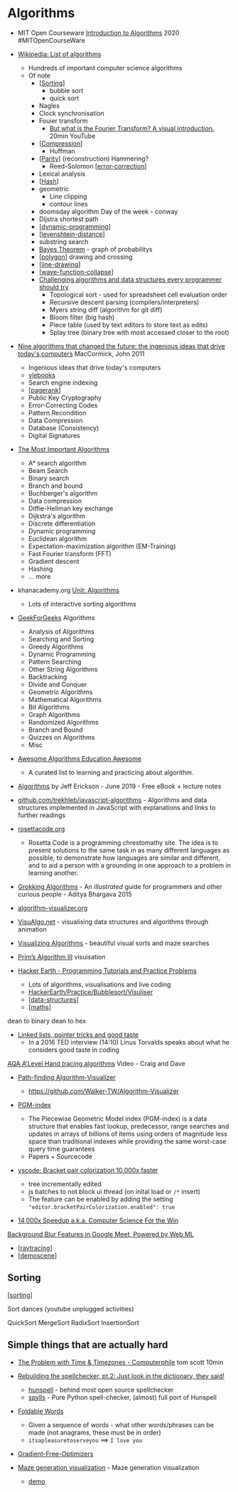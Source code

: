 Algorithms
==========

* MIT Open Courseware [Introduction to Algorithms](https://ocw.mit.edu/courses/6-006-introduction-to-algorithms-spring-2020/) 2020 #MITOpenCourseWare

* [Wikipedia: List of algorithms](https://en.wikipedia.org/wiki/List_of_algorithms)
    * Hundreds of important computer science algorithms
    * Of note
        * [[Sorting]]
            * bubble sort
            * quick sort
        * Nagles
        * Clock synchronisation
        * Fouier transform
            * [But what is the Fourier Transform? A visual introduction.](https://www.youtube.com/watch?v=spUNpyF58BY) 20min YouTube
        * [[Compression]]
            * Huffman
        * [[Parity]] (reconstruction) Hammering?
            * Reed-Solomon [[error-correction]]
        * Lexical analysis
        * [[Hash]]
        * geometric
            * Line clipping
            * contour lines
        * doomsday algorithm Day of the week - conway
        * Dijstra shortest path
        * [[dynamic-programming]]
        * [[levenshtein-distance]]
        * substring search
        * [Bayes Theorem](https://cs4fndownloads.files.wordpress.com/2021/05/cs4fnissue27.pdf) - graph of probabilitys
        * [[polygon]] drawing and crossing
        * [[line-drawing]]
        * [[wave-function-collapse]]
        * [Challenging algorithms and data structures every programmer should try](https://austinhenley.com/blog/challengingalgorithms.html)
            * Topological sort - used for spreadsheet cell evaluation order
            * Recursive descent parsing (compilers/interpreters)
            * Myers string diff (algorithm for git diff)
            * Bloom filter (big hash)
            * Piece table (used by text editors to store text as edits)
            * Splay tree (binary tree with most accessed closer to the root)

* [Nine algorithms that changed the future: the ingenious ideas that drive today's computers]() MacCormick, John 2011
    * Ingenious ideas that drive today's computers
    * [vlebooks](https://r3.vlereader.com/Reader?ean=9781400839568)
    * Search engine indexing
    * [[pagerank]]
    * Public Key Cryptography
    * Error-Correcting Codes
    * Pattern Recondition
    * Data Compression
    * Database (Consistency)
    * Digital Signatures
* [The Most Important Algorithms](https://www3.risc.jku.at/people/ckoutsch/stuff/e_algorithms.html)
    * A* search algorithm
    * Beam Search
    * Binary search
    * Branch and bound
    * Buchberger's algorithm
    * Data compression
    * Diffie-Hellman key exchange
    * Dijkstra's algorithm
    * Discrete differentiation
    * Dynamic programming
    * Euclidean algorithm
    * Expectation-maximization algorithm (EM-Training)
    * Fast Fourier transform (FFT)
    * Gradient descent
    * Hashing
    * ... more

* khanacademy.org [Unit: Algorithms](https://www.khanacademy.org/computing/computer-science/algorithms)
    * Lots of interactive sorting algorithms
* [GeekForGeeks](https://www.geeksforgeeks.org/fundamentals-of-algorithms/) Algorithms
    * Analysis of Algorithms
    * Searching and Sorting
    * Greedy Algorithms
    * Dynamic Programming
    * Pattern Searching
    * Other String Algorithms
    * Backtracking
    * Divide and Conquer
    * Geometric Algorithms
    * Mathematical Algorithms
    * Bit Algorithms
    * Graph Algorithms
    * Randomized Algorithms
    * Branch and Bound
    * Quizzes on Algorithms
    * Misc

* [Awesome Algorithms Education Awesome](https://github.com/gaerae/awesome-algorithms-education)
    * A curated list to learning and practicing about algorithm. 


* [Algorithms](http://jeffe.cs.illinois.edu/teaching/algorithms/) by Jeff Erickson - June 2019 - Free eBook + lecture notes
* [github.com/trekhleb/javascript-algorithms](https://github.com/trekhleb/javascript-algorithms) - Algorithms and data structures implemented in JavaScript with explanations and links to further readings 
* [rosettacode.org](http://rosettacode.org)
    * Rosetta Code is a programming chrestomathy site. The idea is to present solutions to the same task in as many different languages as possible, to demonstrate how languages are similar and different, and to aid a person with a grounding in one approach to a problem in learning another.

* [Grokking Algorithms](https://www.manning.com/books/grokking-algorithms) - An _illustrated_ guide for programmers and other curious people - Aditya Bhargava 2015

* [algorithm-visualizer.org](https://algorithm-visualizer.org/)
* [VisuAlgo.net](https://visualgo.net/en) - visualising data structures and algorithms through animation
* [Visualizing Algorithms](https://bost.ocks.org/mike/algorithms/) - beautiful visual sorts and maze searches
* [Prim’s Algorithm III](https://bl.ocks.org/mbostock/11377353) visuisation
  
* [Hacker Earth - Programming Tutorials and Practice Problems](https://www.hackerearth.com/practice/)
    * Lots of algorithms, visualisations and live coding
    * [HackerEarth/Practice/Bubblesort/Visuliser](https://www.hackerearth.com/practice/algorithms/sorting/bubble-sort/visualize/)
    * [[data-structures]]
    * [[maths]]


dean to binary
dean to hex


* [Linked lists, pointer tricks and good taste](https://github.com/mkirchner/linked-list-good-taste)
    * In a 2016 TED interview (14:10) Linus Torvalds speaks about what he considers good taste in coding

[AQA A’Level Hand tracing algorithms](https://www.youtube.com/watch?v=CwLnL--66tY) Video - Craig and Dave


* [Path-finding Algorithm-Visualizer](https://algo-visualiser.herokuapp.com/)
    * https://github.com/Walker-TW/Algorithm-Visualizer


* [PGM-index](https://pgm.di.unipi.it/)
    * The Piecewise Geometric Model index (PGM-index) is a data structure that enables fast lookup, predecessor, range searches and updates in arrays of billions of items using orders of magnitude less space than traditional indexes while providing the same worst-case query time guarantees
    * Papers + Sourcecode

* [vscode: Bracket pair colorization 10,000x faster](https://code.visualstudio.com/blogs/2021/09/29/bracket-pair-colorization)
    * tree incrementally edited
    * js batches to not block ui thread (on inital load or `/*` insert)
    * The feature can be enabled by adding the setting `"editor.bracketPairColorization.enabled": true`

* [14,000x Speedup a.k.a. Computer Science For the Win](http://james.hiebert.name/blog/work/2015/09/14/CS-FTW.html)


[Background Blur Features in Google Meet, Powered by Web ML](https://ai.googleblog.com/2020/10/background-features-in-google-meet.html)

* [[raytracing]]
* [[demoscene]]

Sorting
-------

[[sorting]]

Sort dances (youtube unplugged activities)

QuickSort
MergeSort
RadixSort
InsertionSort

Simple things that are actually hard
-------------------------------------

* [The Problem with Time & Timezones - Computerphile](https://www.youtube.com/watch?v=-5wpm-gesOY) tom scott 10min
* [Rebuilding the spellchecker, pt.2: Just look in the dictionary, they said!](https://zverok.github.io/blog/2021-01-09-spellchecker-2.html)
    * [hunspell](http://hunspell.github.io/) - behind most open source spellchecker
    * [spylls](https://github.com/zverok/spylls) - Pure Python spell-checker, (almost) full port of Hunspell 


* [Foldable Words](http://bit-player.org/2021/foldable-words)
    * Given a sequence of words - what other words/phrases can be made (not anagrams, these must be in order)
    * `itsapleasuretoserveyou`   ==>   `I love you`


* [Gradient-Free-Optimizers](https://github.com/SimonBlanke/Gradient-Free-Optimizers)

* [Maze generation visualization](https://github.com/pakastin/maze) -  Maze generation visualization 
    * [demo](https://pakastin.github.io/maze)

[//begin]: # "Autogenerated link references for markdown compatibility"
[Sorting]: sorting.md "Sorting"
[Compression]: compression.md "Compression"
[Parity]: parity.md "Parity"
[error-correction]: error-correction.md "Error"
[Hash]: hash.md "Hash"
[dynamic-programming]: dynamic-programming.md "Dynamic Programming"
[levenshtein-distance]: levenshtein-distance.md "Levenshtein distance"
[polygon]: polygon.md "Polygon"
[line-drawing]: line-drawing.md "line-drawing"
[wave-function-collapse]: wave-function-collapse.md "Wave Function Collapse"
[pagerank]: pagerank.md "PageRank"
[data-structures]: data-structures.md "Data Structures"
[maths]: maths.md "Maths"
[raytracing]: raytracing.md "Raytracing"
[demoscene]: demoscene.md "Demoscene"
[sorting]: sorting.md "Sorting"
[//end]: # "Autogenerated link references"
